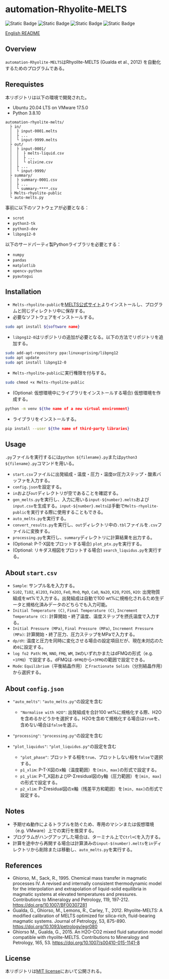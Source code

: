 # automation-Rhyolite-MELTS

![Static Badge](https://img.shields.io/badge/rhyolite--MELTS-1.2.0-blue?style=flat-square&logo=rhyolite-melts)
![Static Badge](https://img.shields.io/badge/Ubuntu-20.04_LTS-blue?style=flat-square&logo=Ubuntu)
![Static Badge](https://img.shields.io/badge/Python-3.8-blue?style=flat-square&logo=python)
![Static Badge](https://img.shields.io/badge/License-MIT-blue?style=flat-square)

[English README](README.md)

## Overview
`automation-Rhyolite-MELTS`はRhyolite-MELTS (Gualda et al., 2012) を自動化するためのプログラムである。

## Rerequistes
本リポジトリは以下の環境で開発された。

- Ubuntu 20.04 LTS on VMware 17.5.0
- Python 3.8.10

```
automation-rhyolite-melts/
  ├ in/
  │  ├ input-0001.melts
  │  ├ ...
  │  └ input-9999.melts
  ├ out/
  │  ├ input-0001/
  │  │  ├ melts-liquid.csv
  │  │  ├ ...
  │  │  └ olivine.csv
  │  ├ ...
  │  └ input-9999/
  ├ summary/
  │  ├ summary-0001.csv
  │  ├ ...
  │  └ summary-****.csv
  ├ Melts-rhyolite-public
  └ auto-melts.py
```

事前に以下のソフトウェアが必要となる：
- `scrot`
- `python3-tk`
- `python3-dev`
- `libpng12-0`

以下のサードパーティ製Pythonライブラリを必要とする：
- `numpy`
- `pandas`
- `matplotlib`
- `opencv-python`
- `pyautogui`

## Installation
- `Melts-rhyolite-public`を[MELTS公式サイト](https://melts.ofm-research.org/unix.html)よりインストールし、プログラムと同じディレクトリ中に保存する。
- 必要なソフトウェアをインストールする。
```bash
sudo apt install ${software name}
```
- `libpng12-0`はリポジトリの追加が必要となる。以下の方法でリポジトリを追加する。
```bash
sudo add-apt-repository ppa:linuxuprising/libpng12
sudo apt update
sudo apt install libpng12-0
```
- `Melts-rhyolite-public`に実行権限を付与する。
```bash
sudo chmod +x Melts-rhyolite-public
```
- (Optional: 仮想環境中にライブラリをインストールする場合) 仮想環境を作成する。
```bash
python -m venv ${the name of a new virtual environment}
```

- ライブラリをインストールする。
```bash
pip install --user ${the name of third-party libraries}
```

## Usage

`.py`ファイルを実行するには`python ${filename}.py`または`python3 ${filename}.py`コマンドを用いる。

- `start.csv`ファイルに出発組成・温度・圧力・温度or圧力ステップ・酸素バッファを入力する。
- `config.json`を設定する。
- `in`および`out`ディレクトリが空であることを確認する。
- `gen_melts.py`を実行し、入力に用いる`input-${number}.melts`および`input.csv`を生成する。`input-${number}.melts`は手動で`Melts-rhyolite-public`を実行する際に使用することもできる。
- `auto_melts.py`を実行する。
- `convert_results.py`を実行し、`out`ディレクトリ中の`.tbl`ファイルを`.csv`ファイルに変換する。
- `processing.py`を実行し、`summary`ディレクトリに計算結果を出力する。
- (Optional: P-T-X図をプロットする場合) `plot_ptx.py`を実行する。
- (Optional: リキダス相図をプロットする場合) `search_liquidus.py`を実行する。

## About `start.csv`
- `Sample`: サンプル名を入力する。
- `SiO2`, `TiO2`, `Al2O3`, `Fe2O3`, `FeO`, `MnO`, `MgO`, `CaO`, `Na2O`, `K2O`, `P2O5`, `H2O`: 出発物質組成をwt%で入力する。出発組成は自動で100 wt%に規格化されるため生データと規格化済みデータのどちらでも入力可能。
- `Initial Temperature (C)`, `Final Temperature (C)`, `Increment Temperature (C)`: 計算開始・終了温度、温度ステップを摂氏温度で入力する。
- `Initial Pressure (MPa)`, `Final Pressure (MPa)`, `Increment Pressure (MPa)`: 計算開始・終了圧力、圧力ステップをMPaで入力する。
- `dp/dt`: 温度と圧力を同時に変化させる場合の設定項目だが、現在未対応のため`0`に設定する。
- `log fo2 Path`: `MH`, `NNO`, `FMQ`, `WM`, `IW`のいずれかまたはdFMQの形式（e.g. `+1FMQ`）で設定する。dFMQは`-9FMQ`から`+3FMQ`の範囲で設定できる。
- `Mode`: `Equilibrium`（平衡結晶作用）と`Fractionate Solids`（分別結晶作用）から選択する。


## About `config.json`
- `"auto_melts"`: `"auto_melts.py"`の設定を含む
  - `"Normalise with H2O"`: 出発組成を合計100 wt%に規格化する際、H2Oを含めるかどうかを選択する。H2Oを含めて規格化する場合は`true`を、含めない場合は`false`を選ぶ。

- `"processing"`: `"processing.py"`の設定を含む

- `"plot_liquidus"`: `"plot_liquidus.py"`の設定を含む
  - `"plot_phase"`: プロットする相を`true`、プロットしない相を`false`で選択する。
  - `p1_xlim`: P-T-X図のx軸（温度範囲）を`[min, max]`の形式で設定する。
  - `p1_ylim`: P-T_X図およびP-Σresidual図のy軸（圧力範囲）を`[min, max]`の形式で設定する。
  - `p2_xlim`: P-Σresidual図のx軸（残差平方和範囲）を`[min, max]`の形式で設定する。

## Notes
- 予期せぬ動作によるトラブルを防ぐため、専用のマシンまたは仮想環境（e.g. VMware）上での実行を推奨する。
- プログラムがハングアップした場合は、ターミナル上で`Ctrl+C`を入力する。
- 計算を途中から再開する場合は計算済みの`input-$(number).melts`を`in`ディレクトリから削除または移動し、`auto_melts.py`を実行する。

## References
- Ghiorso, M., Sack, R., 1995. Chemical mass transfer in magmatic processes IV. A revised and internally consistent thermodynamic model for the interpolation and extrapolation of liquid-solid equilibria in magmatic systems at elevated temperatures and pressures. Contributions to Mineralogy and Petrology, 119, 197-212. https://doi.org/10.1007/BF00307281
- Gualda, G., Ghiorso, M., Lemons, R., Carley, T., 2012. Rhyolite-MELTS: A modified calibration of MELTS optimized for silica-rich, fluid-bearing magmatic systems. Journal of Petrology, 53, 875-890. https://doi.org/10.1093/petrology/egr080
- Ghiorso M., Gualda, G., 2015. An H2O-CO2 mixed fluid saturation model compatible with rhyolite-MELTS. Contributions to Mineralogy and Petrology, 165, 53. https://doi.org/10.1007/s00410-015-1141-8

## License
本リポジトリは[MIT license](https://opensource.org/license/mit/)において公開される。